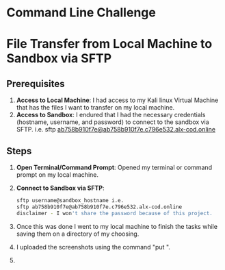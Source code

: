 # Command Line Challenge
# File Transfer from Local Machine to Sandbox via SFTP

## Prerequisites

1. **Access to Local Machine**:
   I had access to my Kali linux Virtual Machine that has the files
   I want to transfer on my local machine.
2. **Access to Sandbox**: I endured that I had the necessary credentials
   (hostname, username, and password) to connect to the sandbox via SFTP.
   i.e.  sftp ab758b910f7e@ab758b910f7e.c796e532.alx-cod.online

## Steps

1. **Open Terminal/Command Prompt**:
   Opened my terminal or command prompt on my local machine.

2. **Connect to Sandbox via SFTP**:
   ```bash
   sftp username@sandbox_hostname i.e.
   sftp ab758b910f7e@ab758b910f7e.c796e532.alx-cod.online
   disclaimer - I won't share the password because of this project.

3. Once this was done I went to my local machine to finish the
   tasks while saving them on a directory of my choosing.

4. I uploaded the screenshots using the command "put <filename>".

5. 
